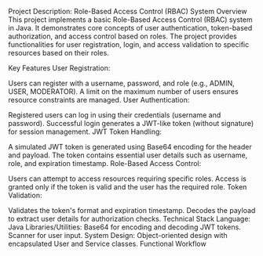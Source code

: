 Project Description: Role-Based Access Control (RBAC) System
Overview
This project implements a basic Role-Based Access Control (RBAC) system in Java. It demonstrates core concepts of user authentication, token-based authorization, and access control based on roles. The project provides functionalities for user registration, login, and access validation to specific resources based on their roles.

Key Features
User Registration:

Users can register with a username, password, and role (e.g., ADMIN, USER, MODERATOR).
A limit on the maximum number of users ensures resource constraints are managed.
User Authentication:

Registered users can log in using their credentials (username and password).
Successful login generates a JWT-like token (without signature) for session management.
JWT Token Handling:

A simulated JWT token is generated using Base64 encoding for the header and payload.
The token contains essential user details such as username, role, and expiration timestamp.
Role-Based Access Control:

Users can attempt to access resources requiring specific roles.
Access is granted only if the token is valid and the user has the required role.
Token Validation:

Validates the token's format and expiration timestamp.
Decodes the payload to extract user details for authorization checks.
Technical Stack
Language: Java
Libraries/Utilities:
Base64 for encoding and decoding JWT tokens.
Scanner for user input.
System Design: Object-oriented design with encapsulated User and Service classes.
Functional Workflow
